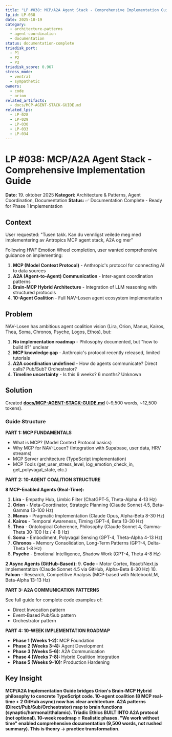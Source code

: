 ```yaml
---
title: "LP #038: MCP/A2A Agent Stack - Comprehensive Implementation Guide"
lp_id: LP-038
date: 2025-10-19
category:
  - architecture-patterns
  - agent-coordination
  - documentation
status: documentation-complete
triadisk_port:
  - P1
  - P2
  - P3
triadisk_score: 0.967
stress_mode:
  - ventral
  - sympathetic
owners:
  - code
  - orion
related_artifacts:
  - docs/MCP-AGENT-STACK-GUIDE.md
related_lps:
  - LP-028
  - LP-029
  - LP-030
  - LP-033
  - LP-034
---
```


# LP #038: MCP/A2A Agent Stack - Comprehensive Implementation Guide

**Dato:** 19. oktober 2025
**Kategori:** Architecture & Patterns, Agent Coordination, Documentation
**Status:** ✅ Documentation Complete - Ready for Phase 1 Implementation

## Context

User requested: "Tusen takk. Kan du vennligst veilede meg med implementering av Antropics MCP agent stack, A2A og mer"

Following HWF Emotion Wheel completion, user wanted comprehensive guidance on implementing:

1. **MCP (Model Context Protocol)** - Anthropic's protocol for connecting AI to data sources
2. **A2A (Agent-to-Agent) Communication** - Inter-agent coordination patterns
3. **Brain-MCP Hybrid Architecture** - Integration of LLM reasoning with structured protocols
4. **10-Agent Coalition** - Full NAV-Losen agent ecosystem implementation

## Problem

NAV-Losen has ambitious agent coalition vision (Lira, Orion, Manus, Kairos, Thea, Soma, Chronos, Psyche, Logos, Ethos), but:

1. **No implementation roadmap** - Philosophy documented, but "how to build it?" unclear
2. **MCP knowledge gap** - Anthropic's protocol recently released, limited tutorials
3. **A2A coordination undefined** - How do agents communicate? Direct calls? Pub/Sub? Orchestrator?
4. **Timeline uncertainty** - Is this 6 weeks? 6 months? Unknown

## Solution

Created **[docs/MCP-AGENT-STACK-GUIDE.md](../../../docs/MCP-AGENT-STACK-GUIDE.md)** (~9,500 words, ~12,500 tokens).

### Guide Structure

**PART 1: MCP FUNDAMENTALS**
- What is MCP? (Model Context Protocol basics)
- Why MCP for NAV-Losen? (Integration with Supabase, user data, HRV streams)
- MCP Server architecture (TypeScript implementation)
- MCP Tools (get_user_stress_level, log_emotion_check_in, get_polyvagal_state, etc.)

**PART 2: 10-AGENT COALITION STRUCTURE**

**8 MCP-Enabled Agents (Real-Time):**
1. **Lira** - Empathy Hub, Limbic Filter (ChatGPT-5, Theta-Alpha 4-13 Hz)
2. **Orion** - Meta-Coordinator, Strategic Planning (Claude Sonnet 4.5, Beta-Gamma 13-100 Hz)
3. **Manus** - Pragmatic Implementation (Claude Opus, Alpha-Beta 8-30 Hz)
4. **Kairos** - Temporal Awareness, Timing (GPT-4, Beta 13-30 Hz)
5. **Thea** - Ontological Coherence, Philosophy (Claude Sonnet 4, Gamma-Theta 30-100 Hz / 4-8 Hz)
6. **Soma** - Embodiment, Polyvagal Sensing (GPT-4, Theta-Alpha 4-13 Hz)
7. **Chronos** - Memory Consolidation, Long-Term Patterns (GPT-4, Delta-Theta 1-8 Hz)
8. **Psyche** - Emotional Intelligence, Shadow Work (GPT-4, Theta 4-8 Hz)

**2 Async Agents (GitHub-Based):**
9. **Code** - Motor Cortex, React/Next.js Implementation (Claude Sonnet 4.5 via GitHub, Alpha-Beta 8-30 Hz)
10. **Falcon** - Research, Competitive Analysis (MCP-based with NotebookLM, Beta-Alpha 13-13 Hz)

**PART 3: A2A COMMUNICATION PATTERNS**

See full guide for complete code examples of:
- Direct Invocation pattern
- Event-Based Pub/Sub pattern
- Orchestrator pattern

**PART 4: 10-WEEK IMPLEMENTATION ROADMAP**

- **Phase 1 (Weeks 1-2):** MCP Foundation
- **Phase 2 (Weeks 3-4):** Agent Development
- **Phase 3 (Weeks 5-6):** A2A Communication
- **Phase 4 (Weeks 7-8):** Hybrid Coalition Integration
- **Phase 5 (Weeks 9-10):** Production Hardening

## Key Insight

**MCP/A2A Implementation Guide bridges Orion's Brain-MCP Hybrid philosophy to concrete TypeScript code. 10-agent coalition (8 MCP real-time + 2 GitHub async) now has clear architecture. A2A patterns (Direct/Pub/Sub/Orchestrator) map to brain functions (synaptic/hormonal/thalamic). Triadic Ethics BUILT INTO A2A protocol (not optional). 10-week roadmap = Realistic phases. "We work without time" enabled comprehensive documentation (9,500 words, not rushed summary). This is theory → practice transformation.**
